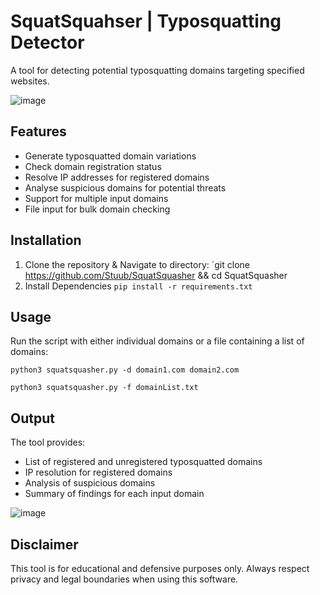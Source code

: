 # SquatSquahser | Typosquatting Detector

A tool for detecting potential typosquatting domains targeting specified websites. 

![image](https://github.com/user-attachments/assets/86261c81-ff67-4d55-b96d-cd63a11f303a)


## Features

- Generate typosquatted domain variations
- Check domain registration status
- Resolve IP addresses for registered domains
- Analyse suspicious domains for potential threats
- Support for multiple input domains
- File input for bulk domain checking

## Installation

1. Clone the repository & Navigate to directory: `git clone https://github.com/Stuub/SquatSquasher && cd SquatSquasher
2. Install Dependencies `pip install -r requirements.txt`

## Usage

Run the script with either individual domains or a file containing a list of domains:

`python3 squatsquasher.py -d domain1.com domain2.com` 

`python3 squatsquasher.py -f domainList.txt`

## Output

The tool provides:
- List of registered and unregistered typosquatted domains
- IP resolution for registered domains
- Analysis of suspicious domains
- Summary of findings for each input domain

![image](https://github.com/user-attachments/assets/983d0385-2249-43b9-a5b2-fe0529670feb)


## Disclaimer

This tool is for educational and defensive purposes only. Always respect privacy and legal boundaries when using this software.
